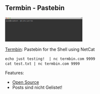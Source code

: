 ## Termbin - Pastebin

<img src="https://github.com/mc8051/anleitungen/raw/master/termbin/screenshots/demo.gif" alt="demo from termbin" style="width: 50%;"/>  

[Termbin](http://termbin.com/): Pastebin for the Shell using NetCat

    echo just testing!  | nc termbin.com 9999
    cat test.txt | nc termbin.com 9999

Features:
- [Open Source](https://github.com/solusipse/fiche)
- Posts sind nicht Gelistet!